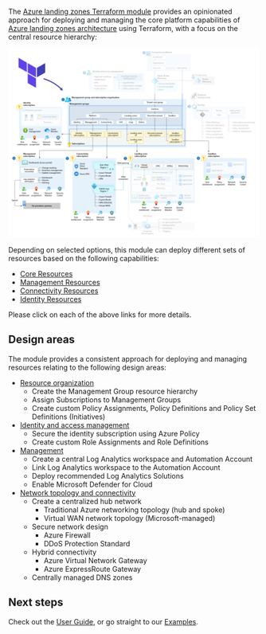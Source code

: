 <!-- markdownlint-disable first-line-heading first-line-h1 -->
The [Azure landing zones Terraform module][alz_tf_registry] provides an opinionated approach for deploying and managing the core platform capabilities of [Azure landing zones architecture][alz_architecture] using Terraform, with a focus on the central resource hierarchy:

![Azure landing zone conceptual architecture][alz_tf_overview]

Depending on selected options, this module can deploy different sets of resources based on the following capabilities:

- [Core Resources][wiki_core_resources]
- [Management Resources][wiki_management_resources]
- [Connectivity Resources][wiki_connectivity_resources]
- [Identity Resources][wiki_identity_resources]

Please click on each of the above links for more details.

## Design areas

The module provides a consistent approach for deploying and managing resources relating to the following design areas:

- [Resource organization][alz_hierarchy]
  - Create the Management Group resource hierarchy
  - Assign Subscriptions to Management Groups
  - Create custom Policy Assignments, Policy Definitions and Policy Set Definitions (Initiatives)
- [Identity and access management][alz_identity]
  - Secure the identity subscription using Azure Policy
  - Create custom Role Assignments and Role Definitions
- [Management][alz_management]
  - Create a central Log Analytics workspace and Automation Account
  - Link Log Analytics workspace to the Automation Account
  - Deploy recommended Log Analytics Solutions
  - Enable Microsoft Defender for Cloud
- [Network topology and connectivity][alz_connectivity]
  - Create a centralized hub network
    - Traditional Azure networking topology (hub and spoke)
    - Virtual WAN network topology (Microsoft-managed)
  - Secure network design
    - Azure Firewall
    - DDoS Protection Standard
  - Hybrid connectivity
    - Azure Virtual Network Gateway
    - Azure ExpressRoute Gateway
  - Centrally managed DNS zones

## Next steps

Check out the [User Guide](User-Guide), or go straight to our [Examples](Examples).

 [//]: # (*****************************)
 [//]: # (INSERT IMAGE REFERENCES BELOW)
 [//]: # (*****************************)

[alz_tf_overview]: media/alz-tf-module-overview.png "A conceptual architecture diagram highlighting the design areas covered by the Azure landing zones Terraform module."

 [//]: # (************************)
 [//]: # (INSERT LINK LABELS BELOW)
 [//]: # (************************)

[alz_tf_registry]:  https://registry.terraform.io/modules/Azure/caf-enterprise-scale/azurerm/latest "Terraform Registry: Azure landing zones Terraform module"
[alz_architecture]: https://docs.microsoft.com/azure/cloud-adoption-framework/ready/landing-zone#azure-landing-zone-conceptual-architecture
[alz_hierarchy]:    https://docs.microsoft.com/azure/cloud-adoption-framework/ready/landing-zone/design-area/resource-org
[alz_management]:   https://docs.microsoft.com/azure/cloud-adoption-framework/ready/landing-zone/design-area/management
[alz_connectivity]: https://docs.microsoft.com/azure/cloud-adoption-framework/ready/landing-zone/design-area/network-topology-and-connectivity
[alz_identity]:     https://docs.microsoft.com/azure/cloud-adoption-framework/ready/landing-zone/design-area/identity-access

[arm_management_group]:               https://docs.microsoft.com/azure/templates/microsoft.management/managementgroups
[arm_management_group_subscriptions]: https://docs.microsoft.com/azure/templates/microsoft.management/managementgroups/subscriptions
[arm_policy_assignment]:              https://docs.microsoft.com/azure/templates/microsoft.authorization/policyassignments
[arm_policy_definition]:              https://docs.microsoft.com/azure/templates/microsoft.authorization/policydefinitions
[arm_policy_set_definition]:          https://docs.microsoft.com/azure/templates/microsoft.authorization/policysetdefinitions
[arm_role_assignment]:                https://docs.microsoft.com/azure/templates/microsoft.authorization/roleassignments
[arm_role_definition]:                https://docs.microsoft.com/azure/templates/microsoft.authorization/roledefinitions
[arm_resource_group]:                 https://docs.microsoft.com/azure/templates/microsoft.resources/resourcegroups
[arm_log_analytics_workspace]:        https://docs.microsoft.com/azure/templates/microsoft.operationalinsights/workspaces
[arm_log_analytics_solution]:         https://docs.microsoft.com/azure/templates/microsoft.operationsmanagement/solutions
[arm_automation_account]:             https://docs.microsoft.com/azure/templates/microsoft.automation/automationaccounts
[arm_log_analytics_linked_service]:   https://docs.microsoft.com/azure/templates/microsoft.operationalinsights/workspaces/linkedservices

[azurerm_management_group]:             https://registry.terraform.io/providers/hashicorp/azurerm/latest/docs/resources/management_group
[azurerm_policy_assignment]:            https://registry.terraform.io/providers/hashicorp/azurerm/latest/docs/resources/policy_assignment
[azurerm_policy_definition]:            https://registry.terraform.io/providers/hashicorp/azurerm/latest/docs/resources/policy_definition
[azurerm_policy_set_definition]:        https://registry.terraform.io/providers/hashicorp/azurerm/latest/docs/resources/policy_set_definition
[azurerm_role_assignment]:              https://registry.terraform.io/providers/hashicorp/azurerm/latest/docs/resources/role_assignment
[azurerm_role_definition]:              https://registry.terraform.io/providers/hashicorp/azurerm/latest/docs/resources/role_definition
[azurerm_resource_group]:               https://registry.terraform.io/providers/hashicorp/azurerm/latest/docs/resources/resource_group
[azurerm_log_analytics_workspace]:      https://registry.terraform.io/providers/hashicorp/azurerm/latest/docs/resources/log_analytics_workspace
[azurerm_log_analytics_solution]:       https://registry.terraform.io/providers/hashicorp/azurerm/latest/docs/resources/log_analytics_solution
[azurerm_automation_account]:           https://registry.terraform.io/providers/hashicorp/azurerm/latest/docs/resources/automation_account
[azurerm_log_analytics_linked_service]: https://registry.terraform.io/providers/hashicorp/azurerm/latest/docs/resources/log_analytics_linked_service

[wiki_core_resources]:         %5BUser-Guide%5D-Core-Resources "Wiki - Core Resources"
[wiki_management_resources]:   %5BUser-Guide%5D-Management-Resources "Wiki - Management Resources"
[wiki_connectivity_resources]: %5BUser-Guide%5D-Connectivity-Resources "Wiki - Connectivity Resources"
[wiki_identity_resources]:     %5BUser-Guide%5D-Identity-Resources "Wiki - Identity Resources"
